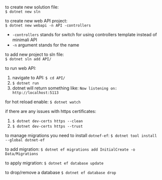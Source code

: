 to create new solution file: \
`$ dotnet new sln`

to create new web API project: \
`$ dotnet new webapi -n API -controllers`
* `-controllers` stands for switch for using controllers template instead of minimali API
* `-n` argument stands for the name

to add new project to sln file: \
`$ dotnet sln add API/`

to run web API:
1. navigate to API: `$ cd API/`
2. `$ dotnet run`
3. dotnet will return something like: `Now listening on: http://localhost:5113`

for hot reload enable:
`$ dotnet watch`

if there are any issues with https certificates:
1. `$ dotnet dev-certs https --clean`
2. `$ dotnet dev-certs https --trust`

to manage migrations you need to install `dotnef-ef`:
`$ dotnet tool install --global dotnet-ef`

to add migration:
`$ dotnet ef migrations add InitialCreate -o Data/Migrations`

to apply migration:
`$ dotnet ef database update`

to drop/remove a database
`$ dotnet ef database drop`
